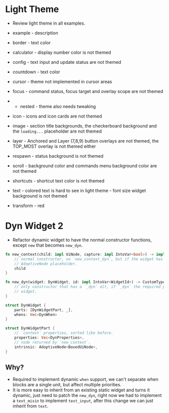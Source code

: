 # Light Theme

* Review light theme in all examples.

- example    - description
- border     - text color
- calculator - display number color is not themed
- config     - text input and update status are not themed
- countdown  - text color
- cursor     - theme not implemented in cursor areas
- focus      - command status, focus target and overlay scope are not themed
 - - nested  - theme also needs tweaking
- icon       - icons and icon cards are not themed
- image      - section title backgrounds, the checkerboard background and the `loading...` placeholder are not themed
- layer      - Anchored and Layer (7,8,9) button overlays are not themed, the TOP_MOST overlay is not themed either
- respawn    - status background is not themed
- scroll     - background color and commands menu background color are not themed
- shortcuts  - shortcut text color is not themed

- text       - colored text is hard to see in light theme
             - font size widget background is not themed

- transform  - red

# Dyn Widget 2

* Refactor dynamic widget to have the normal constructor functions, except `new` that becomes `new_dyn`.

```rust
fn new_context(child: impl UiNode, capture: impl IntoVar<bool>) -> impl UiNode {
    // normal constructor, no `new_context_dyn`, but if the widget has a `new_dyn` the `child` is an
    // AdoptiveNode placeholder.
    child
}

fn new_dyn(widget: DynWidget, id: impl IntoVar<WidgetId>) -> CustomType {
    // only constructor that has a `_dyn` alt, if `_dyn` the required paramenter is not a `impl UiNode`, it is the dynamic
    // widget. 
}

struct DynWidget {
    parts: [DynWidgetPart, _],
    whens: Vec<DynWhen>
}

struct DynWidgetPart {
    // `context` properties, sorted like before.
    properties: Vec<DynProperties>,
    // node returned by `new_context`.
    intrinsic: AdoptiveNode<BoxedUiNode>,
}
```

## Why?

* Required to implement dynamic `when` support, we can't separate when blocks are a single unit, but affect multiple priorities.
* It is more easy to inherit from an existing static widget and turns it dynamic, just need to patch the `new_dyn`, right now
  we had to implement a `text_mixin` to implement `text_input`, after this change we can just inherit from `text`.